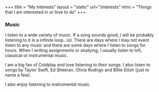 +++
title = "My Interests"
layout = "static"
url="/interests"
intro = "Things that I am interested in or love to do"
+++
### Music
I listen to a wide variety of music. If a song sounds good, I will be probably listening to it in a infinite loop...lol. There are days where I may not event listen to any music and there are some days where I listen to songs for hours.  When I writing assignments or studying, I usually listen to lofi, classical or instrumental music.

I am a big fan of Coldplay and love listening to their songs. I also listen to songs by Taylor Swift, Ed Sheeran, Olivia Rodrigo and Billie Eilish (just to name a few).

I also enjoy listening to instrumental music.
